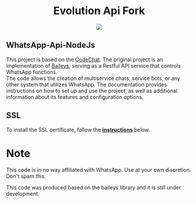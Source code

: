 <h1 align="center">Evolution Api Fork</h1>
  
<div align="center"><img src="./public/images/cover.png"></div>

## WhatsApp-Api-NodeJs

This project is based on the [CodeChat](https://github.com/code-chat-br/whatsapp-api). The original project is an implementation of [Baileys](https://github.com/WhiskeySockets/Baileys), serving as a Restful API service that controls WhatsApp functions.</br> 
The code allows the creation of multiservice chats, service bots, or any other system that utilizes WhatsApp. The documentation provides instructions on how to set up and use the project, as well as additional information about its features and configuration options.

## SSL

To install the SSL certificate, follow the **[instructions](https://certbot.eff.org/instructions?ws=other&os=ubuntufocal)** below.

# Note

This code is in no way affiliated with WhatsApp. Use at your own discretion. Don't spam this.

This code was produced based on the baileys library and it is still under development.
